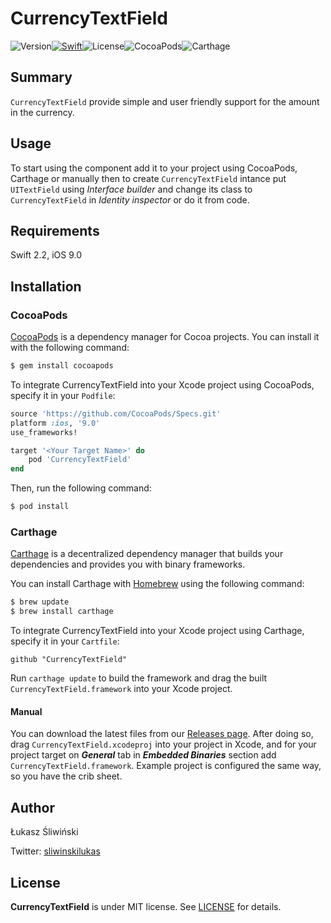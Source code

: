 # CurrencyTextField

![Version](https://img.shields.io/badge/Version-1.0.0-orange.svg?style=flat)[![Swift](https://img.shields.io/badge/Swift-2.2-brightgreen.svg?style=flat)](https://swift.org)![License](https://img.shields.io/badge/License-MIT-blue.svg?style=flat)![CocoaPods](https://img.shields.io/badge/Cocoapods-compatible-green.svg?style=flat)![Carthage](https://img.shields.io/badge/Carthage-compatible-green.svg?style=flat)

## Summary

`CurrencyTextField` provide simple and user friendly support for the amount in the currency.

## Usage

To start using the component add it to your project using CocoaPods, Carthage or manually then to create `CurrencyTextField` intance put `UITextField` using *Interface builder* and change its class to `CurrencyTextField` in *Identity inspector* or do it from code.

## Requirements

Swift 2.2, iOS 9.0

## Installation

### CocoaPods

[CocoaPods](http://cocoapods.org) is a dependency manager for Cocoa projects. You can install it with the following command:

```bash
$ gem install cocoapods
```

To integrate CurrencyTextField into your Xcode project using CocoaPods, specify it in your `Podfile`:

```ruby
source 'https://github.com/CocoaPods/Specs.git'
platform :ios, '9.0'
use_frameworks!

target '<Your Target Name>' do
    pod 'CurrencyTextField'
end
```

Then, run the following command:

```bash
$ pod install
```

### Carthage

[Carthage](https://github.com/Carthage/Carthage) is a decentralized dependency manager that builds your dependencies and provides you with binary frameworks.

You can install Carthage with [Homebrew](http://brew.sh/) using the following command:

```bash
$ brew update
$ brew install carthage
```

To integrate CurrencyTextField into your Xcode project using Carthage, specify it in your `Cartfile`:

```ogdl
github "CurrencyTextField"
```

Run `carthage update` to build the framework and drag the built `CurrencyTextField.framework` into your Xcode project.

#### Manual

You can download the latest files from our [Releases page](https://github.com/nonameplum/CurrencyTextField/releases). After doing so, drag `CurrencyTextField.xcodeproj` into your project in Xcode, and for your project target on ***General*** tab in ***Embedded Binaries*** section add `CurrencyTextField.framework`. Example project is configured the same way, so you have the crib sheet.

## Author

Łukasz Śliwiński

Twitter: [sliwinskilukas](https://twitter.com/sliwinskilukas)

## License

**CurrencyTextField** is under MIT license. See [LICENSE](LICENSE) for details.